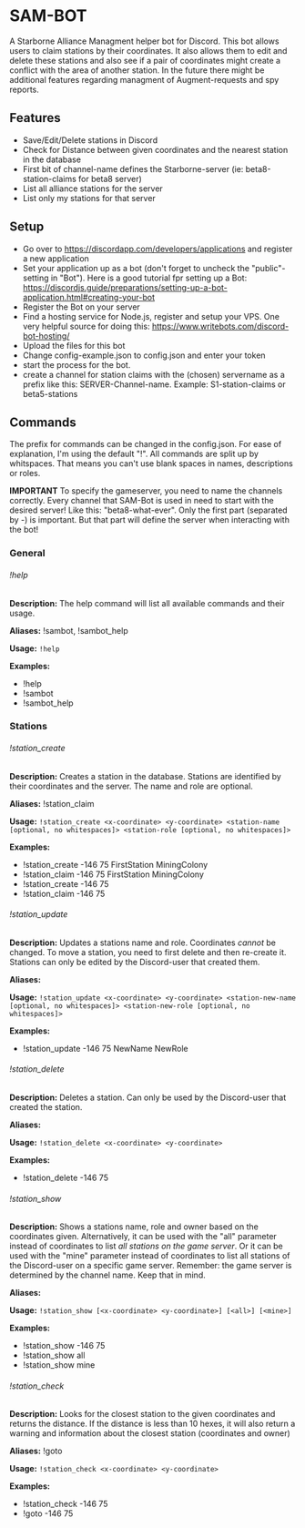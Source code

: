 # SAM-BOT
A Starborne Alliance Managment helper bot for Discord. This bot allows users to claim stations by their coordinates. It also allows them to edit and delete these stations and also see if a pair of coordinates might create a conflict with the area of another station. In the future there might be additional features regarding managment of Augment-requests and spy reports.

## Features
- Save/Edit/Delete stations in Discord
- Check for Distance between given coordinates and the nearest station in the database
- First bit of channel-name defines the Starborne-server (ie: beta8-station-claims for beta8 server)
- List all alliance stations for the server
- List only my stations for that server

## Setup
- Go over to https://discordapp.com/developers/applications and register a new application
- Set your application up as a bot (don't forget to uncheck the "public"-setting in "Bot"). Here is a good tutorial fpr setting up a Bot: https://discordjs.guide/preparations/setting-up-a-bot-application.html#creating-your-bot
- Register the Bot on your server
- Find a hosting service for Node.js, register and setup your VPS. One very helpful source for doing this: https://www.writebots.com/discord-bot-hosting/
- Upload the files for this bot
- Change config-example.json to config.json and enter your token
- start the process for the bot.
- create a channel for station claims with the (chosen) servername as a prefix like this: SERVER-Channel-name. Example: S1-station-claims or beta5-stations

## Commands
The prefix for commands can be changed in the config.json. For ease of explanation, I'm using the default "!". All commands are split up by whitspaces. That means you can't use blank spaces in names, descriptions or roles.

**IMPORTANT**
To specify the gameserver, you need to name the channels correctly. Every channel that SAM-Bot is used in need to start with the desired server! Like this: "beta8-what-ever". Only the first part (separated by -) is important. But that part will define the server when interacting with the bot!

### General

###### !help
**Description:** The help command will list all available commands and their usage.

**Aliases:** !sambot, !sambot_help

**Usage:** `!help`

**Examples:** 
- !help
- !sambot
- !sambot_help

### Stations

###### !station_create
**Description:** Creates a station in the database. Stations are identified by their coordinates and the server. The name and role are optional.

**Aliases:** !station_claim

**Usage:** `!station_create <x-coordinate> <y-coordinate> <station-name [optional, no whitespaces]> <station-role [optional, no whitespaces]>`

**Examples:** 
- !station_create -146 75 FirstStation MiningColony
- !station_claim -146 75 FirstStation MiningColony
- !station_create -146 75
- !station_claim -146 75

###### !station_update
**Description:** Updates a stations name and role. Coordinates *cannot* be changed. To move a station, you need to first delete and then re-create it. Stations can only be edited by the Discord-user that created them.

**Aliases:**

**Usage:** `!station_update <x-coordinate> <y-coordinate> <station-new-name [optional, no whitespaces]> <station-new-role [optional, no whitespaces]>`

**Examples:** 
- !station_update -146 75 NewName NewRole

###### !station_delete
**Description:** Deletes a station. Can only be used by the Discord-user that created the station.

**Aliases:** 

**Usage:** `!station_delete <x-coordinate> <y-coordinate>`

**Examples:** 
- !station_delete -146 75 

###### !station_show
**Description:** Shows a stations name, role and owner based on the coordinates given. Alternatively, it can be used with the "all" parameter instead of coordinates to list *all stations on the game server*. Or it can be used with the "mine" parameter instead of coordinates to list all stations of the Discord-user on a specific game server. Remember: the game server is determined by the channel name. Keep that in mind.

**Aliases:** 

**Usage:** `!station_show [<x-coordinate> <y-coordinate>] [<all>] [<mine>]`

**Examples:** 
- !station_show -146 75
- !station_show all
- !station_show mine

###### !station_check
**Description:** Looks for the closest station to the given coordinates and returns the distance. If the distance is less than 10 hexes, it will also return a warning and information about the closest station (coordinates and owner)

**Aliases:** !goto

**Usage:** `!station_check <x-coordinate> <y-coordinate>`
	
**Examples:** 
- !station_check -146 75
- !goto -146 75